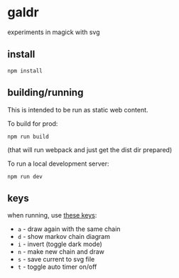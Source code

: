 # galdr

experiments in magick with svg

## install

```
npm install
```

## building/running

This is intended to be run as static web content.

To build for prod:
```
npm run build
```
(that will run webpack and just get the dist dir prepared)

To run a local development server:

```
npm run dev
```

## keys

when running, use [these keys](https://github.com/breedx2/galdr/blob/master/src/keys.js):

* `a` - draw again with the same chain
* `d` - show markov chain diagram
* `i` - invert (toggle dark mode)
* `n` - make new chain and draw
* `s` - save current to svg file
* `t` - toggle auto timer on/off
